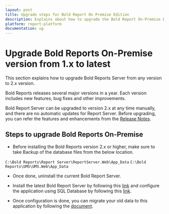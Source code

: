 ```yaml
---
layout: post
title: Upgrade steps for Bold Report On Premise Edition
description: Explains about how to upgrade the Bold Report On-Premise Edition version from 1.x to the latest versions.
platform: report-platform
documentation: ug
---
```


# Upgrade Bold Reports On-Premise version from 1.x to latest

This section explains how to upgrade Bold Reports Server from any version to 2.x version.

Bold Reports releases several major versions in a year. Each version includes new features, bug fixes and other improvements.

Bold Report Server can be upgraded to version 2.x at any time manually, and there are no automatic updates for Report Server. Before upgrading, you can refer the features and enhancements from the [Release Notes](https://www.boldreports.com/release-history/2-2#2-2-28).

## Steps to upgrade Bold Reports On-Premise

* Before installing the Bold Reports version 2.x or higher, make sure to take Backup of the database files from the below location.

`C:\Bold Reports\Report Server\ReportServer.Web\App_Data`
`C:\Bold Reports\UMS\UMS.Web\App_Data`

* Once done, uninstall the current Bold Report Server.

* Install the latest Bold Report Server by following this [link](/administrator-guide/installation-and-deployment/) and configure the application using SQL Database by following this [link](/administrator-guide/application-startup/).

* Once configuration is done, you can migrate your old data to this application by following the [document](/administrator-guide/upgrade/on-premises/upgrade-from-classic-platform/data-migration/).